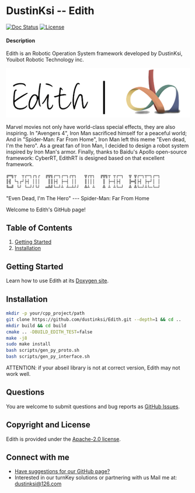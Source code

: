 # DustinKsi -- Edith
[![Doc Status](https://travis-ci.org/dustinksi/Edith.svg?branch=master)](https://dustinksi.github.io/Edith/)
[![License](https://img.shields.io/badge/License-Apache%202.0-blue.svg)](https://github.com/dustinksi/Edith/blob/master/LICENSE)

#### Description
Edith is an Robotic Operation System framework developed by DustinKsi, Youibot Robotic Technology inc.

![Edith RT logo](docs/images/EidthLogo.png)

Marvel movies not only have world-class special effects, they are also inspiring. In "Avengers 4", Iron Man sacrificed himself for a peaceful world; And in "Spider-Man: Far From Home", Iron Man left this meme "Even dead, I'm the hero". As a great fan of Iron Man, I decided to design a robot system inspired by Iron Man's armor.
Finally, thanks to Baidu's Apollo open-source framework: CyberRT, EdithRT is designed based on that excellent framework.

```
╔═╗┬  ┬┌─┐┌┐┌  ╔╦╗┌─┐┌─┐┌┬┐   ╦┌┬┐  ╔╦╗┬ ┬┌─┐  ╦ ╦┌─┐┬─┐┌─┐
║╣ └┐┌┘├┤ │││   ║║├┤ ├─┤ ││   ║│││   ║ ├─┤├┤   ╠═╣├┤ ├┬┘│ │
╚═╝ └┘ └─┘┘└┘  ═╩╝└─┘┴ ┴─┴┘┘  ╩┴ ┴   ╩ ┴ ┴└─┘  ╩ ╩└─┘┴└─└─┘
```
"Even Dead, I'm The Hero" --- Spider-Man: Far From Home

Welcome to Edith's GitHub page!


## Table of Contents

1. [Getting Started](#getting-started)
2. [Installation](#Installation)

## Getting Started
Learn how to use Edith at its [Doxygen site](http://dustinksi.cn/edith/docs).

## Installation
```bash
mkdir -p your/cpp_project/path
git clone https://github.com/dustinksi/Edith.git --depth=1 && cd .. 
mkdir build && cd build
cmake .. -DBUILD_EDITH_TEST=false
make -j8
sudo make install
bash scripts/gen_py_proto.sh
bash scripts/gen_py_interface.sh
```
ATTENTION: if your abseil library is not at correct version, Edith may not work well.

## Questions

You are welcome to submit questions and bug reports as [GitHub Issues](https://github.com/dustinksi/Edith/issues).

## Copyright and License

Edith is provided under the [Apache-2.0 license](https://github.com/dustinksi/Edith/blob/master/LICENSE).

## Connect with me
* [Have suggestions for our GitHub page?](https://github.com/dustinksi/Edith/issues)
* Interested in our turnKey solutions or partnering with us Mail me at: [dustinksi@126.com](mailto:dustinksi@126.com)